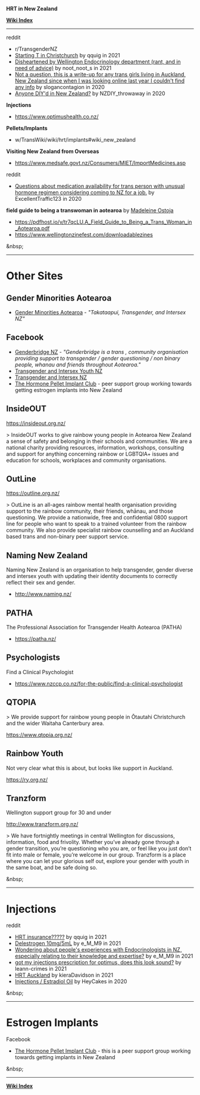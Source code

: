 **HRT in New Zealand**

**[Wiki Index](https://github.com/MissTeapot/LGBT-Wikis/blob/main/github_wiki/transwiki/index.md)**
*****

reddit

* r/TransgenderNZ
* [Starting T in Christchurch](https://www.reddit.com/r/TransgenderNZ/comments/ptlhud/starting_t_in_christchurch/) by qquig in 2021
* [Disheartened by Wellington Endocrinology department (rant, and in need of advice)](https://www.reddit.com/r/TransgenderNZ/comments/pcilg1/disheartened_by_wellington_endocrinology/) by noot_noot_s in 2021
* [Not a question, this is a write-up for any trans girls living in Auckland, New Zealand since when I was looking online last year I couldn't find any info](https://www.reddit.com/r/AskMtFHRT/comments/f3mqh2/not_a_question_this_is_a_writeup_for_any_trans/) by slogancontagion in 2020
* [Anyone DIY'd in New Zealand?](https://www.reddit.com/r/TransDIY/comments/f4i0yc/anyone_diyd_in_new_zealand/) by NZDIY_throwaway in 2020

**Injections**

* https://www.optimushealth.co.nz/

**Pellets/Implants**

* w/TransWiki/wiki/hrt/implants#wiki_new_zealand


**Visiting New Zealand from Overseas**

* https://www.medsafe.govt.nz/Consumers/MIET/ImportMedicines.asp

reddit

* [Questions about medication availability for trans person with unusual hormone regimen considering coming to NZ for a job.](https://www.reddit.com/r/TransgenderNZ/comments/hrg82t/questions_about_medication_availability_for_trans/) by ExcellentTraffic123 in 2020



**field guide to being a transwoman in aotearoa** by [Madeleine Ostoja](https://madeleineostoja.com/about)

* https://pdfhost.io/v/tr7qcLU.A_Field_Guide_to_Being_a_Trans_Woman_in_Aotearoa.pdf
* https://www.wellingtonzinefest.com/downloadablezines




&amp;nbsp;
*****
# Other Sites

## Gender Minorities Aotearoa

* [Gender Minorities Aotearoa](https://genderminorities.com/) - *"Takataapui, Transgender, and Intersex NZ"*

## Facebook

* [Genderbridge NZ](https://www.facebook.com/GenderbridgeNZ/) - *"Genderbridge is a trans , community organisation providing support to transgender / gender questioning / non binary people, whanau and friends throughout Aotearoa."*
* [Transgender and Intersex Youth NZ](https://www.facebook.com/youthNZ/)
* [Transgender and Intersex NZ](https://www.facebook.com/groups/1574586646110552)
* [The Hormone Pellet Implant Club](https://www.facebook.com/groups/611449696067613) - peer support group working towards getting estrogen implants into New Zealand


## InsideOUT

https://insideout.org.nz/

&gt; InsideOUT works to give rainbow young people in Aotearoa New Zealand a sense of safety and belonging in their schools and communities. We are a national charity providing resources, information, workshops, consulting and support for anything concerning rainbow or LGBTQIA+ issues and education for schools, workplaces and community organisations.

## OutLine

https://outline.org.nz/

&gt; OutLine is an all-ages rainbow mental health organisation providing support to the rainbow community, their friends, whānau, and those questioning. We provide a nationwide, free and confidential 0800 support line for people who want to speak to a trained volunteer from the rainbow community. We also provide specialist rainbow counselling and an Auckland based trans and non-binary peer support service.


## Naming New Zealand

Naming New Zealand is an organisation to help transgender, gender diverse and intersex youth with updating their identity documents to correctly reflect their sex and gender. 

* http://www.naming.nz/

## PATHA

The Professional Association for Transgender Health Aotearoa (PATHA)

* https://patha.nz/


## Psychologists

Find a Clinical Psychologist

* https://www.nzccp.co.nz/for-the-public/find-a-clinical-psychologist

## QTOPIA

&gt; We provide support for rainbow young people in Ōtautahi Christchurch and the wider Waitaha Canterbury area. 

https://www.qtopia.org.nz/

## Rainbow Youth

Not very clear what this is about, but looks like support in Auckland.

https://ry.org.nz/

## Tranzform

Wellington support group for 30 and under

http://www.tranzform.org.nz/

&gt; We have fortnightly meetings in central Wellington for discussions, information, food and frivolity. Whether you’ve already gone through a gender transition, you’re questioning who you are, or feel like you just don’t fit into male or female, you’re welcome in our group. Tranzform is a place where you can let your glorious self out, explore your gender with youth in the same boat, and be safe doing so.



&amp;nbsp;
****
# Injections

reddit

* [HRT insurance?????](https://www.reddit.com/r/TransgenderNZ/comments/pud1w7/hrt_insurance/) by qquig in 2021
* [Delestrogen 10mg/5mL](https://www.reddit.com/r/TransgenderNZ/comments/orso6z/delestrogen_10mg5ml/) by e_M_M9 in 2021
* [Wondering about people's experiences with Endocrinologists in NZ, especially relating to their knowledge and expertise?](https://www.reddit.com/r/TransgenderNZ/comments/oola5n/wondering_about_peoples_experiences_with/) by e_M_M9 in 2021
* [got my injections prescription for optimus, does this look sound?](https://www.reddit.com/r/TransgenderNZ/comments/obbc5b/got_my_injections_prescription_for_optimus_does/) by leann-crimes in 2021
* [HRT Auckland](https://www.reddit.com/r/TransgenderNZ/comments/nrrh15/hrt_auckland/) by kieraDavidson in 2021
* [Injections / Estradiol Oil](https://www.reddit.com/r/TransgenderNZ/comments/hmsz3i/injections_estradiol_oil/) by HeyCakes in 2020




&amp;nbsp;
****
# Estrogen Implants

Facebook

* [The Hormone Pellet Implant Club](https://www.facebook.com/groups/611449696067613) - this is a peer support group working towards getting implants in New Zealand






&amp;nbsp;
*****
**[Wiki Index](https://github.com/MissTeapot/LGBT-Wikis/blob/main/github_wiki/transwiki/index.md)**
